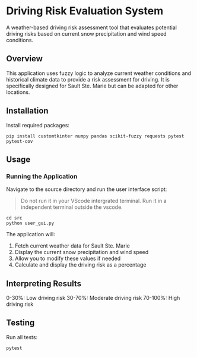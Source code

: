 # Driving Risk Evaluation System

A weather-based driving risk assessment tool that evaluates potential driving risks based on current snow precipitation and wind speed conditions.

## Overview

This application uses fuzzy logic to analyze current weather conditions and historical climate data to provide a risk assessment for driving. It is specifically designed for Sault Ste. Marie but can be adapted for other locations.

## Installation

Install required packages:
  ```
  pip install customtkinter numpy pandas scikit-fuzzy requests pytest pytest-cov
  ```


## Usage

### Running the Application

Navigate to the source directory and run the user interface script:

> Do not run it in your VScode intergrated terminal. Run it in a independent terminal outside the vscode.

```
cd src
python user_gui.py
```

The application will:

1. Fetch current weather data for Sault Ste. Marie
2. Display the current snow precipitation and wind speed
3. Allow you to modify these values if needed
4. Calculate and display the driving risk as a percentage

## Interpreting Results

0-30%: Low driving risk
30-70%: Moderate driving risk
70-100%: High driving risk

## Testing

Run all tests:

```bash
pytest
```